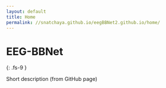 ```yaml
---
layout: default
title: Home
permalink: //snatchaya.github.io/eegBBNet2.github.io/home/
---
```


# EEG-BBNet
{: .fs-9 }

Short description (from GitHub page)